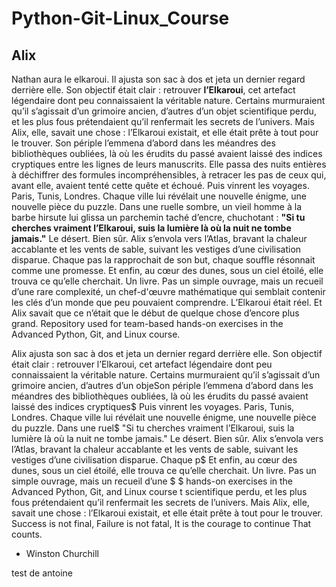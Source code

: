 # Python-Git-Linux_Course
## Alix
Nathan aura le elkaroui. Il ajusta son sac à dos et jeta un dernier regard derrière elle. Son objectif était clair : retrouver **l’Elkaroui**, cet artefact légendaire dont peu connaissaient la véritable nature. Certains murmuraient qu’il s’agissait d’un grimoire ancien, d’autres d’un objet scientifique perdu, et les plus fous prétendaient qu’il renfermait les secrets de l’univers. Mais Alix, elle, savait une chose : l’Elkaroui existait, et elle était prête à tout pour le trouver.
Son périple l’emmena d’abord dans les méandres des bibliothèques oubliées, là où les érudits du passé avaient laissé des indices cryptiques entre les lignes de leurs manuscrits. Elle passa des nuits entières à déchiffrer des formules incompréhensibles, à retracer les pas de ceux qui, avant elle, avaient tenté cette quête et échoué.
Puis vinrent les voyages. Paris, Tunis, Londres. Chaque ville lui révélait une nouvelle énigme, une nouvelle pièce du puzzle. Dans une ruelle sombre, un vieil homme à la barbe hirsute lui glissa un parchemin taché d’encre, chuchotant :
**"Si tu cherches vraiment l’Elkaroui, suis la lumière là où la nuit ne tombe jamais."**
Le désert. Bien sûr.
Alix s’envola vers l’Atlas, bravant la chaleur accablante et les vents de sable, suivant les vestiges d’une civilisation disparue. Chaque pas la rapprochait de son but, chaque souffle résonnait comme une promesse.
Et enfin, au cœur des dunes, sous un ciel étoilé, elle trouva ce qu’elle cherchait. Un livre. Pas un simple ouvrage, mais un recueil d’une rare complexité, un chef-d'œuvre mathématique qui semblait contenir les clés d’un monde que peu pouvaient comprendre.
L’Elkaroui était réel. Et Alix savait que ce n’était que le début de quelque chose d’encore plus grand.
Repository used for team-based hands-on exercises in the Advanced Python, Git, and Linux course.

Alix ajusta son sac à dos et jeta un dernier regard derrière elle. Son objectif était clair : retrouver l’Elkaroui, cet artefact légendaire dont peu connaissaient la véritable nature. Certains murmuraient qu’il s’agissait d’un grimoire ancien, d’autres d’un objeSon périple l’emmena d’abord dans les méandres des bibliothèques oubliées, là où les érudits du passé avaient laissé des indices cryptiques$
Puis vinrent les voyages. Paris, Tunis, Londres. Chaque ville lui révélait une nouvelle énigme, une nouvelle pièce du puzzle. Dans une ruel$
"Si tu cherches vraiment l’Elkaroui, suis la lumière là où la nuit ne tombe jamais."
Le désert. Bien sûr. 
Alix s’envola vers l’Atlas, bravant la chaleur accablante et les vents de sable, suivant les vestiges d’une civilisation disparue. Chaque p$
Et enfin, au cœur des dunes, sous un ciel étoilé, elle trouva ce qu’elle cherchait. Un livre. Pas un simple ouvrage, mais un recueil d’une $
$ hands-on exercises in the Advanced Python, Git, and Linux course t scientifique perdu, et les plus fous prétendaient qu’il renfermait les secrets de l’univers. Mais Alix, elle, savait une chose : l’Elkaroui existait, et elle était prête à tout pour le trouver.
Success is not final,
Failure is not fatal,
It is the courage to continue
That counts.
- Winston Churchill

test de antoine
